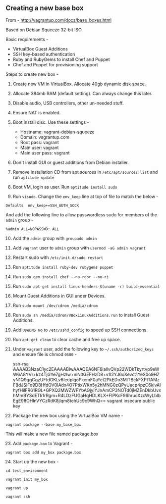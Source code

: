 ## Creating a new base box

From - http://vagrantup.com/docs/base_boxes.html

Based on Debian Squeeze 32-bit ISO.

Basic requirements - 

* VirtualBox Guest Additions
* SSH key-based authentication
* Ruby and RubyGems to install Chef and Puppet
* Chef and Puppet for provisioning support

Steps to create new box -

1. Create new VM in VirtualBox. Allocate 40gb dynamic disk space.
2. Allocate 384mb RAM (default setting). Can always change this later.
3. Disable audio, USB controllers, other un-needed stuff.
4. Ensure NAT is enabled.
5. Boot install disc. Use these settings -

    * Hostname: vagrant-debian-squeeze
    * Domain: vagrantup.com
    * Root pass: vagrant
    * Main user: vagrant
    * Main user pass: vagrant

6. Don't install GUI or guest additions from Debian installer.
7. Remove installation CD from apt sources in `/etc/apt/sources.list` and run `aptitude update`
8. Boot VM, login as user. Run `aptitude install sudo`
9. Run `visudo`. Change the `env_keep` line at top of file to match the below -

`Defaults  env_keep+=SSH_AUTH_SOCK`

And add the following line to allow passwordless sudo for members of the `admin` group - 

`%admin ALL=NOPASSWD: ALL`

10. Add the `admin` group with `groupadd admin`
11. Add `vagrant` user to `admin` group with `usermod -aG admin vagrant`
12. Restart sudo with `/etc/init.d/sudo restart`
13. Run `aptitude install ruby-dev rubygems puppet`
14. Run `sudo gem install chef --no-rdoc --no-ri`
15. Run `sudo apt-get install linux-headers-$(uname -r) build-essential`
16. Mount Guest Additions in GUI under Devices.
17. Run `sudo mount /dev/cdrom /media/cdrom`
18. Run `sudo sh /media/cdrom/VBoxLinuxAdditions.run` to install Guest Additions.
19. Add `UseDNS No` to `/etc/sshd_config` to speed up SSH connections.
20. Run `apt-get clean` to clear cache and free up space.
21. Under `vagrant` user, add the following key to `~/.ssh/authorized_keys` and ensure file is chmod `0600` -

    ssh-rsa AAAAB3NzaC1yc2EAAAABIwAAAQEA6NF8iallvQVp22WDkTkyrtvp9eWW6A8YVr+kz4TjGYe7gHzIw+niNltGEFHzD8+v1I2YJ6oXevct1YeS0o9HZyN1Q9qgCgzUFtdOKLv6IedplqoPkcmF0aYet2PkEDo3MlTBckFXPITAMzF8dJSIFo9D8HfdOV0IAdx4O7PtixWKn5y2hMNG0zQPyUecp4pzC6kivAIhyfHilFR61RGL+GPXQ2MWZWFYbAGjyiYJnAmCP3NOTd0jMZEnDkbUvxhMmBYSdETk1rRgm+R4LOzFUGaHqHDLKLX+FIPKcF96hrucXzcWyLbIbEgE98OHlnVYCzRdK8jlqm8tehUc9c9WhQ== vagrant insecure public key

22. Package the new box using the VirtualBox VM name -

`vagrant package --base my_base_box`

This will make a new file named package.box

23. Add `package.box` to Vagrant - 

`vagrant box add my_box package.box`

24. Start up the new box -

`cd test_environment`

`vagrant init my_box`

`vagrant up`

`vagrant ssh`
